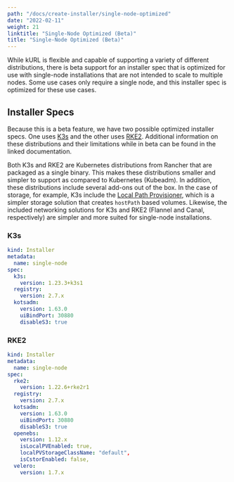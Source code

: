 ```yaml
---
path: "/docs/create-installer/single-node-optimized"
date: "2022-02-11"
weight: 21
linktitle: "Single-Node Optimized (Beta)"
title: "Single-Node Optimized (Beta)"
---
```


While kURL is flexible and capable of supporting a variety of different distributions, there is beta support for an installer spec that is optimized for use with single-node installations that are not intended to scale to multiple nodes. Some use cases only require a single node, and this installer spec is optimized for these use cases.

## Installer Specs
 Because this is a beta feature, we have two possible optimized installer specs. One uses [K3s](/docs/add-ons/k3s) and the other uses [RKE2](/docs/add-ons/rke2). Additional information on these distributions and their limitations while in beta can be found in the linked documentation.

 Both K3s and RKE2 are Kubernetes distributions from Rancher that are packaged as a single binary. This makes these distributions smaller and simpler to support as compared to Kubernetes (Kubeadm). In addition, these distributions include several add-ons out of the box. In the case of storage, for example, K3s include the [Local Path Provisioner](https://github.com/rancher/local-path-provisioner), which is a simpler storage solution that creates `hostPath` based volumes. Likewise, the included networking solutions for K3s and RKE2 (Flannel and Canal, respectively) are simpler and more suited for single-node installations.

### K3s
```yaml
kind: Installer
metadata:
  name: single-node
spec: 
  k3s:
    version: 1.23.3+k3s1
  registry: 
    version: 2.7.x
  kotsadm: 
    version: 1.63.0
    uiBindPort: 30880
    disableS3: true
```

### RKE2
```yaml
kind: Installer
metadata:
  name: single-node
spec: 
  rke2:
    version: 1.22.6+rke2r1
  registry: 
    version: 2.7.x
  kotsadm: 
    version: 1.63.0
    uiBindPort: 30880
    disableS3: true
  openebs:
    version: 1.12.x
    isLocalPVEnabled: true,
    localPVStorageClassName: "default",
    isCstorEnabled: false,
  velero:
    version: 1.7.x
```